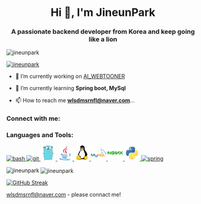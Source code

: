 <h1 align="center">Hi 👋, I'm JineunPark</h1>
<h3 align="center">A passionate backend developer from Korea and keep going like a lion</h3>

<p align="left"> <img src="https://komarev.com/ghpvc/?username=jineunpark&label=Profile%20views&color=0e75b6&style=flat" alt="jineunpark" /> </p>

<p align="left"> <a href="https://github.com/ryo-ma/github-profile-trophy"><img src="https://github-profile-trophy.vercel.app/?username=jineunpark" alt="jineunpark" /></a> </p>

- 🔭 I’m currently working on [AI_WEBTOONER](https://github.com/new-Capstone/WEBTOONER_Backend)

- 🌱 I’m currently learning **Spring boot, MySql**

- 📫 How to reach me **wlsdmsrnfl@naver.com**...

<h3 align="left">Connect with me:</h3>
<p align="left">
</p>

<h3 align="left">Languages and Tools:</h3>
<p align="left"> <a href="https://www.gnu.org/software/bash/" target="_blank" rel="noreferrer"> <img src="https://www.vectorlogo.zone/logos/gnu_bash/gnu_bash-icon.svg" alt="bash" width="40" height="40"/> </a> <a href="https://git-scm.com/" target="_blank" rel="noreferrer"> <img src="https://www.vectorlogo.zone/logos/git-scm/git-scm-icon.svg" alt="git" width="40" height="40"/> </a> <a href="https://golang.org" target="_blank" rel="noreferrer"> <img src="https://raw.githubusercontent.com/devicons/devicon/master/icons/go/go-original.svg" alt="go" width="40" height="40"/> </a> <a href="https://www.java.com" target="_blank" rel="noreferrer"> <img src="https://raw.githubusercontent.com/devicons/devicon/master/icons/java/java-original.svg" alt="java" width="40" height="40"/> </a> <a href="https://www.linux.org/" target="_blank" rel="noreferrer"> <img src="https://raw.githubusercontent.com/devicons/devicon/master/icons/linux/linux-original.svg" alt="linux" width="40" height="40"/> </a> <a href="https://www.mysql.com/" target="_blank" rel="noreferrer"> <img src="https://raw.githubusercontent.com/devicons/devicon/master/icons/mysql/mysql-original-wordmark.svg" alt="mysql" width="40" height="40"/> </a> <a href="https://www.nginx.com" target="_blank" rel="noreferrer"> <img src="https://raw.githubusercontent.com/devicons/devicon/master/icons/nginx/nginx-original.svg" alt="nginx" width="40" height="40"/> </a> <a href="https://www.python.org" target="_blank" rel="noreferrer"> <img src="https://raw.githubusercontent.com/devicons/devicon/master/icons/python/python-original.svg" alt="python" width="40" height="40"/> </a> <a href="https://spring.io/" target="_blank" rel="noreferrer"> <img src="https://www.vectorlogo.zone/logos/springio/springio-icon.svg" alt="spring" width="40" height="40"/> </a> </p>

<p><img align="left" src="https://github-readme-stats.vercel.app/api/top-langs?username=jineunpark&show_icons=true&locale=en&layout=compact" alt="jineunpark" /></p>

<p>&nbsp;<img align="center" src="https://github-readme-stats.vercel.app/api?username=jineunpark&show_icons=true&locale=en" alt="jineunpark" /></p>

[![GitHub Streak](https://streak-stats.demolab.com/?user=DenverCoder1)](https://git.io/streak-stats)

wlsdmsrnfl@naver.com - please connact me!

